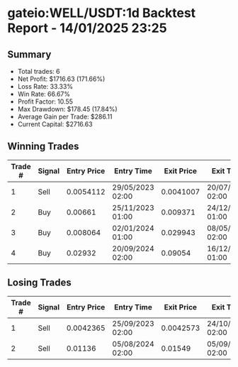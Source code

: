 # gateio:WELL/USDT:1d Backtest Report - 14/01/2025 23:25
## Summary

- Total trades: 6
- Net Profit: $1716.63 (171.66%)
- Loss Rate: 33.33%
- Win Rate: 66.67%
- Profit Factor: 10.55
- Max Drawdown: $178.45 (17.84%)
- Average Gain per Trade: $286.11
- Current Capital: $2716.63

## Winning Trades

| Trade # | Signal | Entry Price | Entry Time | Exit Price | Exit Time | Gain |
|---------|--------|-------------|------------|------------|-----------|------|
| 1 | Sell | 0.0054112 | 29/05/2023 02:00 | 0.0041007 | 20/07/2023 02:00 | $60.55 |
| 2 | Buy | 0.00661 | 25/11/2023 01:00 | 0.009371 | 24/12/2023 01:00 | $110.61 |
| 3 | Buy | 0.008064 | 02/01/2024 01:00 | 0.029943 | 08/05/2024 02:00 | $793.50 |
| 4 | Buy | 0.02932 | 20/09/2024 02:00 | 0.09054 | 16/12/2024 01:00 | $931.72 |


## Losing Trades

| Trade # | Signal | Entry Price | Entry Time | Exit Price | Exit Time | Loss |
|---------|--------|-------------|------------|------------|-----------|------|
| 1 | Sell | 0.0042365 | 25/09/2023 02:00 | 0.0042573 | 24/10/2023 02:00 | $1.30 |
| 2 | Sell | 0.01136 | 05/08/2024 02:00 | 0.01549 | 05/09/2024 02:00 | $178.45 |
